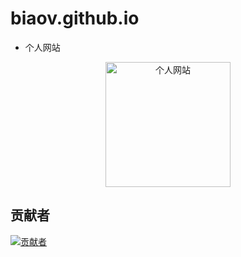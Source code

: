 # biaov.github.io

* 个人网站

<p align="center">
    <a href="https://biaov.cn/">
        <img src="https://biaov.cn/images/logo.svg" width="200px" title="个人网站" alt="个人网站">
    </a>
</p>

## 贡献者

[![贡献者](https://contrib.rocks/image?repo=biaov/biaov.github.io)](https://github.com/biaov/biaov.github.io/graphs/contributors)